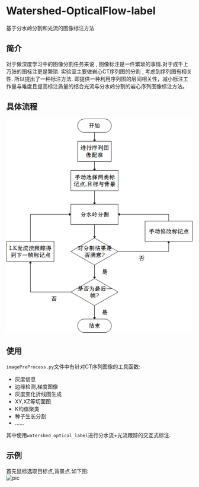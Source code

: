 # Watershed-OpticalFlow-label
基于分水岭分割和光流的图像标注方法

## 简介
对于做深度学习中的图像分割任务来说 , 图像标注是一件繁琐的事情.对于成千上万张的图标注更是繁琐.
实验室主要做岩心CT序列图的分割 , 考虑到序列图有相关性. 所以提出了一种标注方法.
即提供一种利用序列图的层间相关性，减小标注工作量与难度且提高标注质量的结合光流与分水岭分割的岩心序列图像标注方法。
## 具体流程
![](./flowchart.png)
## 使用
```imagePreProcess.py```文件中有针对CT序列图像的工具函数:   
- 灰度信息
- 边缘检测,梯度图像
- 灰度变化折线图生成
- XY,XZ等切面图
- K均值聚类
- 种子生长分割
- ......   

其中使用```watershed_optical_label```进行分水流+光流跟踪的交互式标注.
## 示例
首先鼠标选取目标点,背景点.如下图:    
![pic](./1.png)    


